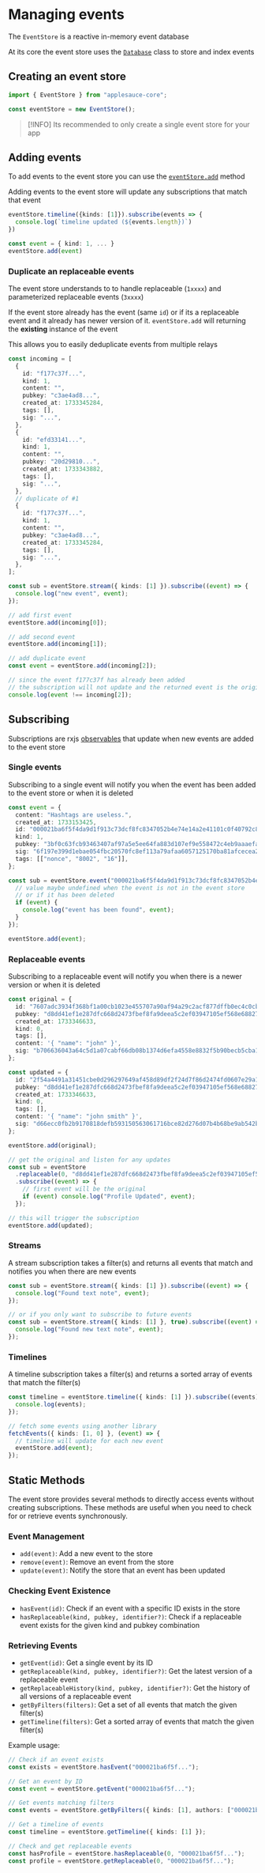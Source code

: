 # Managing events

The `EventStore` is a reactive in-memory event database

At its core the event store uses the [`Database`](https://hzrd149.github.io/applesauce/typedoc/classes/applesauce-core.Database.html) class to store and index events

## Creating an event store

```ts
import { EventStore } from "applesauce-core";

const eventStore = new EventStore();
```

> [!INFO]
> Its recommended to only create a single event store for your app

## Adding events

To add events to the event store you can use the [`eventStore.add`](https://hzrd149.github.io/applesauce/typedoc/classes/applesauce-core.EventStore.html#add) method

Adding events to the event store will update any subscriptions that match that event

```ts
eventStore.timeline({kinds: [1]}).subscribe(events => {
  console.log(`timeline updated (${events.length})`)
})

const event = { kind: 1, ... }
eventStore.add(event)
```

### Duplicate an replaceable events

The event store understands to to handle replaceable (`1xxxx`) and parameterized replaceable events (`3xxxx`)

If the event store already has the event (same `id`) or if its a replaceable event and it already has newer version of it. `eventStore.add` will returning the **existing** instance of the event

This allows you to easily deduplicate events from multiple relays

```ts
const incoming = [
  {
    id: "f177c37f...",
    kind: 1,
    content: "",
    pubkey: "c3ae4ad8...",
    created_at: 1733345284,
    tags: [],
    sig: "...",
  },
  {
    id: "efd33141...",
    kind: 1,
    content: "",
    pubkey: "20d29810...",
    created_at: 1733343882,
    tags: [],
    sig: "...",
  },
  // duplicate of #1
  {
    id: "f177c37f...",
    kind: 1,
    content: "",
    pubkey: "c3ae4ad8...",
    created_at: 1733345284,
    tags: [],
    sig: "...",
  },
];

const sub = eventStore.stream({ kinds: [1] }).subscribe((event) => {
  console.log("new event", event);
});

// add first event
eventStore.add(incoming[0]);

// add second event
eventStore.add(incoming[1]);

// add duplicate event
const event = eventStore.add(incoming[2]);

// since the event f177c37f has already been added
// the subscription will not update and the returned event is the original
console.log(event !== incoming[2]);
```

## Subscribing

Subscriptions are rxjs [observables](https://rxjs.dev/guide/observable) that update when new events are added to the event store

### Single events

Subscribing to a single event will notify you when the event has been added to the event store or when it is deleted

```ts
const event = {
  content: "Hashtags are useless.",
  created_at: 1733153425,
  id: "000021ba6f5f4da9d1f913c73dcf8fc8347052b4e74e14a2e41101c0f40792c8",
  kind: 1,
  pubkey: "3bf0c63fcb93463407af97a5e5ee64fa883d107ef9e558472c4eb9aaaefa459d",
  sig: "6f197e399d1ebae054fbc20570fc8ef113a79afaa6057125170ba81afcecea2449969c9d1dbc61ff50328cae7166e9981734ba29672d9ae45acb675ff45ebd84",
  tags: [["nonce", "8002", "16"]],
};

const sub = eventStore.event("000021ba6f5f4da9d1f913c73dcf8fc8347052b4e74e14a2e41101c0f40792c8").subscribe((event) => {
  // value maybe undefined when the event is not in the event store
  // or if it has been deleted
  if (event) {
    console.log("event has been found", event);
  }
});

eventStore.add(event);
```

### Replaceable events

Subscribing to a replaceable event will notify you when there is a newer version or when it is deleted

```ts
const original = {
  id: "7607adc3934f368bf1a00cb1023e455707a90af94a29c2acf877dffb0ec4c0cb",
  pubkey: "d8dd41ef1e287dfc668d2473fbef8fa9deea5c2ef03947105ef568e68827e7e4",
  created_at: 1733346633,
  kind: 0,
  tags: [],
  content: '{ "name": "john" }',
  sig: "b706636043a64c5d1a07cabf66db08b1374d6efa4558e8832f5b90becb5cba190215a2ec1303e11dac494977801600b012959daa7145fba6d96ae3fcb629759e",
};

const updated = {
  id: "2f54a4491a31451cbe0d296297649af458d89df2f24d7f86d2474fd0607e29a1",
  pubkey: "d8dd41ef1e287dfc668d2473fbef8fa9deea5c2ef03947105ef568e68827e7e4",
  created_at: 1733346633,
  kind: 0,
  tags: [],
  content: '{ "name": "john smith" }',
  sig: "d66ecc0fb2b9170818defb593150563061716bce82d276d07b4b68be9ab542b2d14bb1335eb62971a84be5f315ecf32bdf53000e780a20330f63d7803a1fd95c",
};

eventStore.add(original);

// get the original and listen for any updates
const sub = eventStore
  .replaceable(0, "d8dd41ef1e287dfc668d2473fbef8fa9deea5c2ef03947105ef568e68827e7e4")
  .subscribe((event) => {
    // first event will be the original
    if (event) console.log("Profile Updated", event);
  });

// this will trigger the subscription
eventStore.add(updated);
```

### Streams

A stream subscription takes a filter(s) and returns all events that match and notifies you when there are new events

```ts
const sub = eventStore.stream({ kinds: [1] }).subscribe((event) => {
  console.log("Found text note", event);
});

// or if you only want to subscribe to future events
const sub = eventStore.stream({ kinds: [1] }, true).subscribe((event) => {
  console.log("Found new text note", event);
});
```

### Timelines

A timeline subscription takes a filter(s) and returns a sorted array of events that match the filter(s)

```ts
const timeline = eventStore.timeline({ kinds: [1] }).subscribe((events) => {
  console.log(events);
});

// fetch some events using another library
fetchEvents({ kinds: [1, 0] }, (event) => {
  // timeline will update for each new event
  eventStore.add(event);
});
```

## Static Methods

The event store provides several methods to directly access events without creating subscriptions. These methods are useful when you need to check for or retrieve events synchronously.

### Event Management

- `add(event)`: Add a new event to the store
- `remove(event)`: Remove an event from the store
- `update(event)`: Notify the store that an event has been updated

### Checking Event Existence

- `hasEvent(id)`: Check if an event with a specific ID exists in the store
- `hasReplaceable(kind, pubkey, identifier?)`: Check if a replaceable event exists for the given kind and pubkey combination

### Retrieving Events

- `getEvent(id)`: Get a single event by its ID
- `getReplaceable(kind, pubkey, identifier?)`: Get the latest version of a replaceable event
- `getReplaceableHistory(kind, pubkey, identifier?)`: Get the history of all versions of a replaceable event
- `getByFilters(filters)`: Get a set of all events that match the given filter(s)
- `getTimeline(filters)`: Get a sorted array of events that match the given filter(s)

Example usage:

```ts
// Check if an event exists
const exists = eventStore.hasEvent("000021ba6f5f...");

// Get an event by ID
const event = eventStore.getEvent("000021ba6f5f...");

// Get events matching filters
const events = eventStore.getByFilters({ kinds: [1], authors: ["000021ba6f5f..."] });

// Get a timeline of events
const timeline = eventStore.getTimeline({ kinds: [1] });

// Check and get replaceable events
const hasProfile = eventStore.hasReplaceable(0, "000021ba6f5f...");
const profile = eventStore.getReplaceable(0, "000021ba6f5f...");
```
